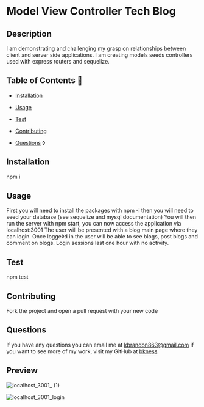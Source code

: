 # Model View Controller Tech Blog


## Description 
I am demonstrating and challenging my grasp on relationships between client and server side applications. I am creating models seeds controllers used with express routers and sequelize.

## Table of Contents 📝

- [Installation](#installation)
- [Usage](#usage)
- [Test](#test)
- [Contributing](#contributing)

- [Questions](#questions-📝)
◊
## Installation 
npm i

## Usage
First you will need to install the packages with npm -i then you will need to seed your database (see sequelize and mysql documentation) You will then run the server with npm start, you can now access the application via localhost:3001 The user will be presented with a blog main page where they can login. Once logge◊d in the user will be able to see blogs, post blogs and comment on blogs. Login sessions last one hour with no activity.

## Test 
npm test

## Contributing
Fork the project and open a pull request with your new code



## Questions
If you have any questions you can email me at kbrandon863@gmail.com if you want to see more of my work, visit my GitHub at [bkness](https://github.com/bkness)





## Preview
![localhost_3001_ (1)](https://github.com/bkness/model-view-controller/assets/123907755/debab274-bd5a-440c-9d79-e5e25f568de3)

![localhost_3001_login](https://github.com/bkness/model-view-controller/assets/123907755/d2528381-e55e-4197-bfcf-e67130fd2c4f)
